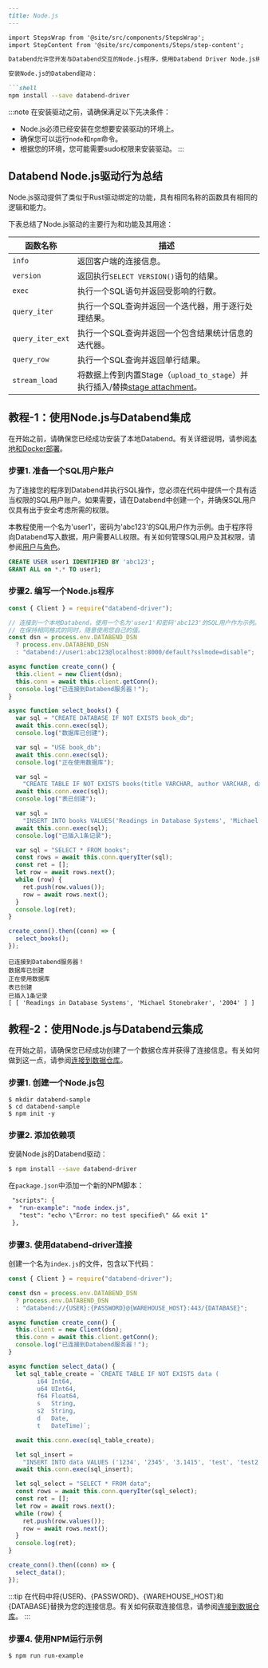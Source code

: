 ```markdown
---
title: Node.js
---

import StepsWrap from '@site/src/components/StepsWrap';
import StepContent from '@site/src/components/Steps/step-content';

Databend允许您开发与Databend交互的Node.js程序，使用Databend Driver Node.js绑定。这个驱动提供了一个连接到Databend并执行操作的接口，例如执行SQL查询和检索结果。通过Databend驱动，您可以利用Databend强大的分布式计算能力，构建可扩展的数据处理应用程序。访问 https://www.npmjs.com/package/databend-driver 了解更多关于驱动的信息。

安装Node.js的Databend驱动：

```shell
npm install --save databend-driver
```

:::note
在安装驱动之前，请确保满足以下先决条件：

- Node.js必须已经安装在您想要安装驱动的环境上。
- 确保您可以运行`node`和`npm`命令。
- 根据您的环境，您可能需要sudo权限来安装驱动。
:::

## Databend Node.js驱动行为总结

Node.js驱动提供了类似于Rust驱动绑定的功能，具有相同名称的函数具有相同的逻辑和能力。

下表总结了Node.js驱动的主要行为和功能及其用途：

| 函数名称         | 描述                                                                                                                          |
| --------------- | ----------------------------------------------------------------------------------------------------------------------------- |
| `info`          | 返回客户端的连接信息。                                                                                                        |
| `version`       | 返回执行`SELECT VERSION()`语句的结果。                                                                                       |
| `exec`          | 执行一个SQL语句并返回受影响的行数。                                                                                          |
| `query_iter`    | 执行一个SQL查询并返回一个迭代器，用于逐行处理结果。                                                                           |
| `query_iter_ext`| 执行一个SQL查询并返回一个包含结果统计信息的迭代器。                                                                           |
| `query_row`     | 执行一个SQL查询并返回单行结果。                                                                                              |
| `stream_load`   | 将数据上传到内置Stage（`upload_to_stage`）并执行插入/替换[stage attachment](/developer/apis/http#stage-attachment)。          |

## 教程-1：使用Node.js与Databend集成

在开始之前，请确保您已经成功安装了本地Databend。有关详细说明，请参阅[本地和Docker部署](/guides/deploy/deploying-local)。

### 步骤1. 准备一个SQL用户账户

为了连接您的程序到Databend并执行SQL操作，您必须在代码中提供一个具有适当权限的SQL用户账户。如果需要，请在Databend中创建一个，并确保SQL用户仅具有出于安全考虑所需的权限。

本教程使用一个名为'user1'，密码为'abc123'的SQL用户作为示例。由于程序将向Databend写入数据，用户需要ALL权限。有关如何管理SQL用户及其权限，请参阅[用户与角色](/sql/sql-commands/ddl/user/)。

```sql
CREATE USER user1 IDENTIFIED BY 'abc123';
GRANT ALL on *.* TO user1;
```

### 步骤2. 编写一个Node.js程序

<StepsWrap>

<StepContent number="1" title="将以下代码复制并粘贴到一个名为databend.js的文件中：">

```js title='databend.js'
const { Client } = require("databend-driver");

// 连接到一个本地Databend，使用一个名为'user1'和密码'abc123'的SQL用户作为示例。
// 在保持相同格式的同时，随意使用您自己的值。
const dsn = process.env.DATABEND_DSN
  ? process.env.DATABEND_DSN
  : "databend://user1:abc123@localhost:8000/default?sslmode=disable";

async function create_conn() {
  this.client = new Client(dsn);
  this.conn = await this.client.getConn();
  console.log("已连接到Databend服务器！");
}

async function select_books() {
  var sql = "CREATE DATABASE IF NOT EXISTS book_db";
  await this.conn.exec(sql);
  console.log("数据库已创建");

  var sql = "USE book_db";
  await this.conn.exec(sql);
  console.log("正在使用数据库");

  var sql =
    "CREATE TABLE IF NOT EXISTS books(title VARCHAR, author VARCHAR, date VARCHAR)";
  await this.conn.exec(sql);
  console.log("表已创建");

  var sql =
    "INSERT INTO books VALUES('Readings in Database Systems', 'Michael Stonebraker', '2004')";
  await this.conn.exec(sql);
  console.log("已插入1条记录");

  var sql = "SELECT * FROM books";
  const rows = await this.conn.queryIter(sql);
  const ret = [];
  let row = await rows.next();
  while (row) {
    ret.push(row.values());
    row = await rows.next();
  }
  console.log(ret);
}

create_conn().then((conn) => {
  select_books();
});
```

</StepContent>

<StepContent number="2" title="运行 node databend.js">

```text
已连接到Databend服务器！
数据库已创建
正在使用数据库
表已创建
已插入1条记录
[ [ 'Readings in Database Systems', 'Michael Stonebraker', '2004' ] ]
```

</StepContent>

</StepsWrap>

## 教程-2：使用Node.js与Databend云集成

在开始之前，请确保您已经成功创建了一个数据仓库并获得了连接信息。有关如何做到这一点，请参阅[连接到数据仓库](/guides/cloud/using-databend-cloud/warehouses#connecting)。

### 步骤1. 创建一个Node.js包

```shell
$ mkdir databend-sample
$ cd databend-sample
$ npm init -y
```

### 步骤2. 添加依赖项

安装Node.js的Databend驱动：

```bash
$ npm install --save databend-driver
```

在`package.json`中添加一个新的NPM脚本：

```diff
 "scripts": {
+  "run-example": "node index.js",
   "test": "echo \"Error: no test specified\" && exit 1"
 },
```

### 步骤3. 使用databend-driver连接

创建一个名为`index.js`的文件，包含以下代码：

```javascript
const { Client } = require("databend-driver");

const dsn = process.env.DATABEND_DSN
  ? process.env.DATABEND_DSN
  : "databend://{USER}:{PASSWORD}@{WAREHOUSE_HOST}:443/{DATABASE}";

async function create_conn() {
  this.client = new Client(dsn);
  this.conn = await this.client.getConn();
  console.log("已连接到Databend服务器！");
}

async function select_data() {
  let sql_table_create = `CREATE TABLE IF NOT EXISTS data (
		i64 Int64,
		u64 UInt64,
		f64 Float64,
		s   String,
		s2  String,
		d   Date,
		t   DateTime)`;

  await this.conn.exec(sql_table_create);

  let sql_insert =
    "INSERT INTO data VALUES ('1234', '2345', '3.1415', 'test', 'test2', '2021-01-01', '2021-01-01 00:00:00');";
  await this.conn.exec(sql_insert);

  let sql_select = "SELECT * FROM data";
  const rows = await this.conn.queryIter(sql_select);
  const ret = [];
  let row = await rows.next();
  while (row) {
    ret.push(row.values());
    row = await rows.next();
  }
  console.log(ret);
}

create_conn().then((conn) => {
  select_data();
});
```

:::tip
在代码中将{USER}、{PASSWORD}、{WAREHOUSE_HOST}和{DATABASE}替换为您的连接信息。有关如何获取连接信息，请参阅[连接到数据仓库](/guides/cloud/using-databend-cloud/warehouses#connecting)。
:::

### 步骤4. 使用NPM运行示例

```shell
$ npm run run-example
```
```